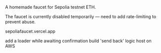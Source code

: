 A homemade faucet for Sepolia testnet ETH.

The faucet is currently disabled temporarily — need to add rate-limiting to prevent abuse.

sepoliafaucet.vercel.app


add a loader while awaiting confirmation
build 'send back' logic
host on AWS